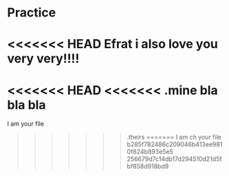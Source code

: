 
# Practice
<<<<<<< HEAD
Efrat i also love you very very!!!!
=======
<<<<<<< HEAD
<<<<<<< .mine
bla bla bla
=======
I am your file
>>>>>>> .theirs
=======
I am ch your file
>>>>>>> b285f782486c209046b413ee9810f824b893e5e5
>>>>>>> 256679d7c14db17d294510d21d5fbf858d918bd9
